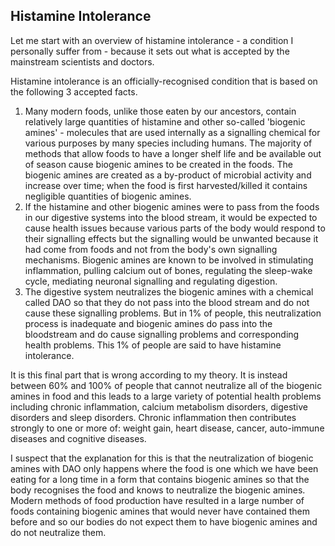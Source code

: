 ## Histamine Intolerance

Let me start with an overview of histamine intolerance - a condition I personally suffer from - because it sets out what is accepted by the mainstream scientists and doctors.

Histamine intolerance is an officially-recognised condition that is based on the following 3 accepted facts.

1. Many modern foods, unlike those eaten by our ancestors, contain relatively large quantities of histamine and other so-called 'biogenic amines' - molecules that are used internally as a signalling chemical for various purposes by many species including humans. The majority of methods that allow foods to have a longer shelf life and be available out of season cause biogenic amines to be created in the foods. The biogenic amines are created as a by-product of microbial activity and increase over time; when the food is first harvested/killed it contains negligible quantities of biogenic amines.
1. If the histamine and other biogenic amines were to pass from the foods in our digestive systems into the blood stream, it would be expected to cause health issues because various parts of the body would respond to their signalling effects but the signalling would be unwanted because it had come from foods and not from the body's own signalling mechanisms. Biogenic amines are known to be involved in stimulating inflammation, pulling calcium out of bones, regulating the sleep-wake cycle, mediating neuronal signalling and regulating digestion. 
1. The digestive system neutralizes the biogenic amines with a chemical called DAO so that they do not pass into the blood stream and do not cause these signalling problems. But in 1% of people, this neutralization process is inadequate and biogenic amines do pass into the bloodstream and do cause signalling problems and corresponding health problems. This 1% of people are said to have histamine intolerance.

It is this final part that is wrong according to my theory. It is instead between 60% and 100% of people that cannot neutralize all of the biogenic amines in food and this leads to a large variety of potential health problems including chronic inflammation, calcium metabolism disorders, digestive disorders and sleep disorders. Chronic inflammation then contributes strongly to one or more of: weight gain, heart disease, cancer, auto-immune diseases and cognitive diseases.

I suspect that the explanation for this is that the neutralization of biogenic amines with DAO only happens where the food is one which we have been eating for a long time in a form that contains biogenic amines so that the body recognises the food and knows to neutralize the biogenic amines. Modern methods of food production have resulted in a large number of foods containing biogenic amines that would never have contained them before and so our bodies do not expect them to have biogenic amines and do not neutralize them.
